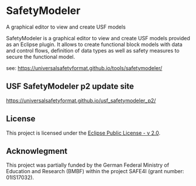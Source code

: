 # SafetyModeler

A graphical editor to view and create USF models

SafetyModeler is a graphical editor to view and create USF models provided as an Eclipse plugin. It allows to create functional block models with data and control flows, definition of data types as well as safety measures to secure the functional model.

see: https://universalsafetyformat.github.io/tools/safetymodeler/

## USF SafetyModeler p2 update site

https://universalsafetyformat.github.io/usf_safetymodeler_p2/

## License

This project is licensed under the [Eclipse Public License - v 2.0](./LICENSE).

## Acknowlegment

This project was partially funded by the German Federal Ministry of Education and Research (BMBF) within the project SAFE4I (grant number: 01IS17032).
